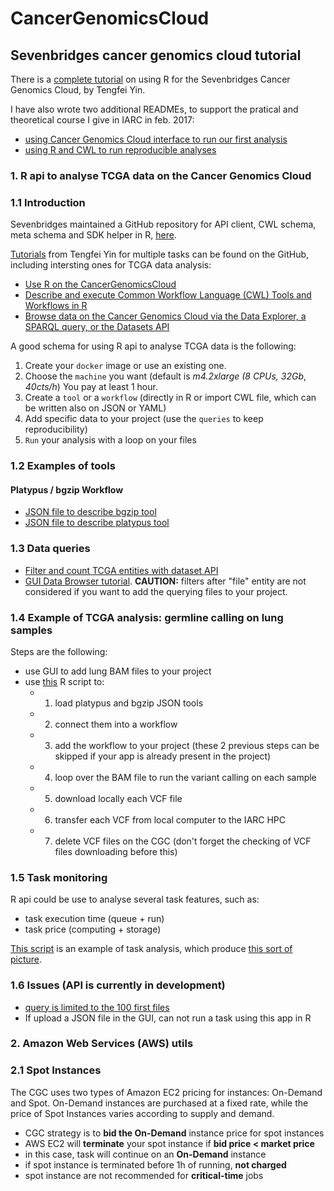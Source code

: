# CancerGenomicsCloud

## Sevenbridges cancer genomics cloud tutorial

There is a [complete tutorial](https://www.bioconductor.org/help/course-materials/2016/BioC2016/ConcurrentWorkshops4/Yin/bioc-workflow.html) on using R for the Sevenbridges Cancer Genomics Cloud, by Tengfei Yin.

I have also wrote two additional READMEs, to support the pratical and theoretical course I give in IARC in feb. 2017:  
* [using Cancer Genomics Cloud interface to run our first analysis](https://github.com/tdelhomme/CancerGenomicsCloud_tutorial/blob/master/READMEs/CGC_interface.md)
* [using R and CWL to run reproducible analyses](https://github.com/tdelhomme/CancerGenomicsCloud_tutorial/blob/master/READMEs/CGC_R_API_CWL.md)

### 1. R api to analyse TCGA data on the Cancer Genomics Cloud

### 1.1 Introduction

Sevenbridges maintained a GitHub repository for API client, CWL schema, meta schema and SDK helper in R, [here](https://github.com/sbg/sevenbridges-r).  

[Tutorials](https://github.com/sbg/sevenbridges-r#tutorials) from Tengfei Yin for multiple tasks can be found on the GitHub, including intersting ones for TCGA data analysis:

  - [Use R on the CancerGenomicsCloud](http://www.tengfei.name/sevenbridges/vignettes/bioc-workflow.html)
  - [Describe and execute Common Workflow Language (CWL) Tools and Workflows in R](http://www.tengfei.name/sevenbridges/vignettes/apps.html)
  - [Browse data on the Cancer Genomics Cloud via the Data Explorer, a SPARQL query,
or the Datasets API](http://www.tengfei.name/sevenbridges/vignettes/cgc-sparql.html)  

A good schema for using R api to analyse TCGA data is the following:  

  1. Create your `docker` image or use an existing one.
  2. Choose the `machine` you want (default is _m4.2xlarge (8 CPUs, 32Gb_, _40cts/h_) You pay at least 1 hour.
  3. Create a `tool` or a `workflow` (directly in R or import CWL file, which can be written also on JSON or YAML)
  4. Add specific data to your project (use the `queries` to keep reproducibility)  
  5. `Run` your analysis with a loop on your files

### 1.2 Examples of tools

#### Platypus / bgzip Workflow

 - [JSON file to describe bgzip tool](https://github.com/tdelhomme/CancerGenomicsCloud_tutorial/blob/master/code/bgzip.json)
 - [JSON file to describe platypus tool](https://github.com/tdelhomme/CancerGenomicsCloud_tutorial/blob/master/code/platypus.json)

### 1.3 Data queries

 * [Filter and count TCGA entities with dataset API](https://github.com/tdelhomme/CancerGenomicsCloud/blob/master/READMEs/dataset_API.md)  
 * [GUI Data Browser tutorial](https://www.youtube.com/watch?v=MOOQ1BFA_JU&index=1&list=PLWTWIYwwk-kfiPNnOn5QPyJNs4LT0OIXN). __CAUTION:__ filters after "file" entity are not considered if you want to add the querying files to your project.

### 1.4 Example of TCGA analysis: germline calling on lung samples

Steps are the following:
  * use GUI to add lung BAM files to your project
  * use [this](https://github.com/tdelhomme/CancerGenomicsCloud/blob/master/code/TCGA_germline_platypus.r) R script to:
    * 1. load platypus and bgzip JSON tools
    * 2. connect them into a workflow
    * 3. add the workflow to your project (these 2 previous steps can be skipped if your app is already present in the project)
    * 4. loop over the BAM file to run the variant calling on each sample
    * 5. download locally each VCF file
    * 6. transfer each VCF from local computer to the IARC HPC
    * 7. delete VCF files on the CGC (don't forget the checking of VCF files downloading before this)


### 1.5 Task monitoring

R api could be use to analyse several task features, such as:
  * task execution time (queue + run)
  * task price (computing + storage)

[This script](https://github.com/tdelhomme/CancerGenomicsCloud/blob/master/code/task_monitoring.r) is an example of task analysis, which produce [this sort of picture](https://github.com/tdelhomme/CancerGenomicsCloud_tutorial/blob/master/images/tasks.png).

### 1.6 Issues (API is currently in development)

- [query is limited to the 100 first files](https://github.com/sbg/sevenbridges-r/issues/60)
- If upload a JSON file in the GUI, can not run a task using this app in R

### 2. Amazon Web Services (AWS) utils

### 2.1 Spot Instances
The CGC uses two types of Amazon EC2 pricing for instances: On-Demand and Spot. On-Demand instances are purchased at a fixed rate, while the price of Spot Instances varies according to supply and demand.

 * CGC strategy is to __bid the On-Demand__ instance price for spot instances
 * AWS EC2 will __terminate__ your spot instance if __bid price < market price__
 * in this case, task will continue on an __On-Demand__ instance  
 * if spot instance is terminated before 1h of running, __not charged__  
 * spot instance are not recommended for __critical-time__ jobs
